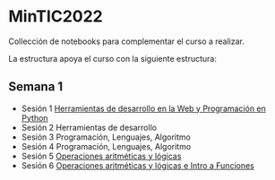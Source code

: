 # MinTIC2022

Collección de notebooks para complementar el curso a realizar.

La estructura apoya el curso con la siguiente estructura:

## Semana 1

* Sesión 1	[Herramientas de desarrollo en la Web y Programación en Python](https://github.com/arleserp/MinTIC2022/blob/master/1-Tareas%20B%C3%A1sicas%20en%20Python.ipynb)
* Sesión 2	Herramientas de desarrollo
* Sesión 3	Programación, Lenguajes, Algoritmo
* Sesión 4	Programación, Lenguajes, Algoritmo
* Sesión 5	[Operaciones aritméticas y lógicas](https://github.com/arleserp/MinTIC2022/blob/master/5-6.%20Utilizando%20Python%20como%20una%20calculadora.ipynb)
* Sesión 6	[Operaciones aritméticas y lógicas e Intro a Funciones](https://github.com/arleserp/MinTIC2022/blob/master/5-6.%20Utilizando%20Python%20como%20una%20calculadora.ipynb)
